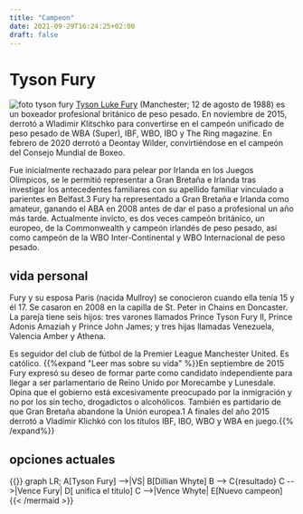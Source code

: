 ```yaml
---
title: "Campeon"
date: 2021-09-29T16:24:25+02:00
draft: false
---
```

# Tyson Fury

![foto tyson fury](/WBC/images/tyson.jpg)
[Tyson Luke Fury](https://es.wikipedia.org/wiki/Tyson_Fury) (Manchester; 12 de agosto de 1988) es un boxeador profesional británico de peso pesado. En noviembre de 2015, derrotó a Wladimir Klitschko para convertirse en el campeón unificado de peso pesado de WBA (Super), IBF, WBO, IBO y The Ring magazine. En febrero de 2020 derrotó a Deontay Wilder, convirtiéndose en el campeón del Consejo Mundial de Boxeo.

Fue inicialmente rechazado para pelear por Irlanda en los Juegos Olímpicos, se le permitió representar a Gran Bretaña e Irlanda tras investigar los antecedentes familiares con su apellido familiar vinculado a parientes en Belfast.3​ Fury ha representado a Gran Bretaña e Irlanda como amateur, ganando el ABA en 2008 antes de dar el paso a profesional un año más tarde. Actualmente invicto, es dos veces campeón británico, un europeo, de la Commonwealth y campeón irlandés de peso pesado, así como campeón de la WBO Inter-Continental y WBO Internacional de peso pesado.

## vida personal

Fury y su esposa Paris (nacida Mullroy) se conocieron cuando ella tenía 15 y él 17.​ Se casaron en 2008 en la capilla de St. Peter in Chains en Doncaster. La pareja tiene seis hijos: tres varones llamados Prince Tyson Fury II, Prince Adonis Amaziah y Prince John James; y tres hijas llamadas Venezuela, Valencia Amber y Athena.

Es seguidor del club de fútbol de la Premier League Manchester United. Es católico.
{{%expand "Leer mas sobre su vida" %}}En septiembre de 2015 Fury expresó su deseo de formar parte como candidato independiente para llegar a ser parlamentario de Reino Unido por Morecambe y Lunesdale. Opina que el gobierno está excesivamente preocupado por la inmigración y no por los sin techo, drogadictos o alcohólicos. También es partidario de que Gran Bretaña abandone la Unión europea.1 A finales del año 2015 derrotó a Vladímir Klichkó con los títulos IBF, IBO, WBO y WBA en juego.{{% /expand%}}

## opciones actuales

{{<mermaid align="left">}}
graph LR;
    A[Tyson Fury] -->|VS| B[Dillian Whyte]
    B --> C{resultado}
    C -->|Vence Fury| D[ unifica el titulo]
    C -->|Vence Whyte| E[Nuevo campeon]
{{< /mermaid >}}


